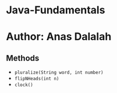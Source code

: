# Java-Fundamentals

# Author: Anas Dalalah 


## Methods

- `pluralize(String word, int number)`
- `flipNHeads(int n)`
- `clock()`
